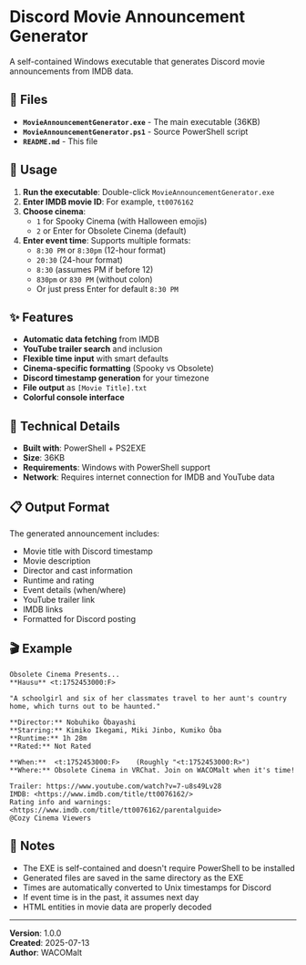 # Discord Movie Announcement Generator

A self-contained Windows executable that generates Discord movie announcements from IMDB data.

## 📁 Files

- **`MovieAnnouncementGenerator.exe`** - The main executable (36KB)
- **`MovieAnnouncementGenerator.ps1`** - Source PowerShell script
- **`README.md`** - This file

## 🚀 Usage

1. **Run the executable**: Double-click `MovieAnnouncementGenerator.exe`
2. **Enter IMDB movie ID**: For example, `tt0076162`
3. **Choose cinema**: 
   - `1` for Spooky Cinema (with Halloween emojis)
   - `2` or Enter for Obsolete Cinema (default)
4. **Enter event time**: Supports multiple formats:
   - `8:30 PM` or `8:30pm` (12-hour format)
   - `20:30` (24-hour format)
   - `8:30` (assumes PM if before 12)
   - `830pm` or `830 PM` (without colon)
   - Or just press Enter for default `8:30 PM`

## ✨ Features

- **Automatic data fetching** from IMDB
- **YouTube trailer search** and inclusion
- **Flexible time input** with smart defaults
- **Cinema-specific formatting** (Spooky vs Obsolete)
- **Discord timestamp generation** for your timezone
- **File output** as `[Movie Title].txt`
- **Colorful console interface**

## 🔧 Technical Details

- **Built with**: PowerShell + PS2EXE
- **Size**: 36KB
- **Requirements**: Windows with PowerShell support
- **Network**: Requires internet connection for IMDB and YouTube data

## 📋 Output Format

The generated announcement includes:
- Movie title with Discord timestamp
- Movie description
- Director and cast information
- Runtime and rating
- Event details (when/where)
- YouTube trailer link
- IMDB links
- Formatted for Discord posting

## 🎬 Example

```
Obsolete Cinema Presents...
**Hausu** <t:1752453000:F>

"A schoolgirl and six of her classmates travel to her aunt's country home, which turns out to be haunted."

**Director:** Nobuhiko Ôbayashi
**Starring:** Kimiko Ikegami, Miki Jinbo, Kumiko Ôba
**Runtime:** 1h 28m
**Rated:** Not Rated

**When:**  <t:1752453000:F>    (Roughly "<t:1752453000:R>")
**Where:** Obsolete Cinema in VRChat. Join on WACOMalt when it's time!

Trailer: https://www.youtube.com/watch?v=7-u8s49Lv28
IMDB: <https://www.imdb.com/title/tt0076162/>
Rating info and warnings: <https://www.imdb.com/title/tt0076162/parentalguide>
@Cozy Cinema Viewers
```

## 📝 Notes

- The EXE is self-contained and doesn't require PowerShell to be installed
- Generated files are saved in the same directory as the EXE
- Times are automatically converted to Unix timestamps for Discord
- If event time is in the past, it assumes next day
- HTML entities in movie data are properly decoded

---

**Version**: 1.0.0  
**Created**: 2025-07-13  
**Author**: WACOMalt
